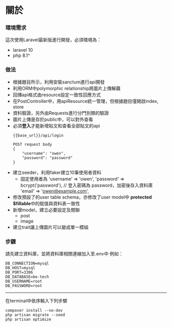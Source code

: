 # 關於
### 環境需求
這次使用Laravel最新版進行開發，必須環境為：
- laravel 10
- php 8.1^


### 做法
- 根據題目所示，利用安裝sanctum進行api開發
- 利用ORM中polymorphic relationship將圖片上傳解藕
- 回傳api格式由resource設定一致性回應方式
- 在PostController中，用apiResource統一管理，但根據題目僅開啟index, store
- 資料驗證，另外由Requests進行分門別類的驗證
- 圖片上傳是存於public中，可以對外查看
- 必須**登入**才能新增貼文和查看全部貼文的api
    ```
    {{base_url}}/api/login

    POST request body
    {
        "username": "owen",
        "password": "password"
    }
    ```
- 建立seeder，利用faker建立10筆使用者資料
    - 固定使用者為
        'username' => 'owen',
        'password' => bcrypt('password'),  // 登入密碼為 password，加密後存入資料庫
        'email' => 'owen@example.com',
- 修改預設了的user table schema，亦修改了user model中 **protected $fillable**中的賦值與資料表一致性
- 新增model，建立必要設定及關聯
    - post
    - image
- 建立trait讓上傳圖片可以變成單一模組


### 步驟
請先建立資料庫，並將資料庫相關連線加入至.env中
例如：
```
DB_CONNECTION=mysql
DB_HOST=mysql
DB_PORT=3306
DB_DATABASE=be-tech
DB_USERNAME=root
DB_PASSWORD=root
```
---
在terminal中依序輸入下列步驟
```
composer install --no-dev
php artisan migrate --seed
php artisan optimize
```